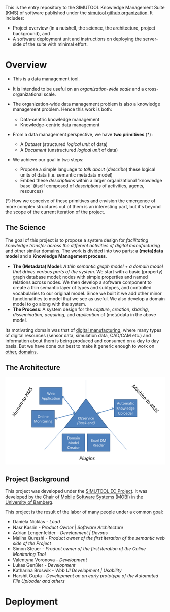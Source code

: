 This is the entry repository to the SIMUTOOL Knowledge Management Suite (KMS) of software published under the [simutool github organization](https://github.com/simutool). It includes:
- Project overview (in a nutshell, the science, the architecture, project background), and
- A software deployment unit and instructions on deploying the server-side of the suite with minimal effort.

# Overview

- This is a data management tool. 
- It is intended to be useful on an *organization-wide scale* and a cross-organizational scale.
- The organization-wide data management problem is also a knowledge management problem. Hence this work is both:
    -  Data-centric knowledge management
    -  Knowledge-centric data management
- From a data management perspective, we have **two primitives** (*) :
    - A *Dataset* (structured *logical unit* of data)
    - A *Document* (unstructured *logical unit* of data)

- We achieve our goal in two steps:
    -  Propose a simple language to *talk about* (*describe*) these logical units of data (i.e. semantic metadata model)
    -  Embed these *descriptions* within a larger organizational 'knowledge base' (itself composed of *descriptions* of activities, agents, resources)

(*) How we conceive of these primitives and envision the emergence of more complex structures out of them is an interesting part, but it's beyond the scope of the current iteration of the project.

## The Science

The goal of this project is to propose a system design for *facilitating knowledge transfer across the different activities of digital manufacturing* and other similar domains. The work is divided into two parts: a  **(meta)data model** and a **Knowledge Management process**.

*  **The (Metadata) Model**: *A thin semantic graph model + a domain model that drives various parts of the system*. We start with a basic (property) graph database model; nodes with simple properties and named relations across nodes. We then develop a software component to create a thin semantic layer of types and subtypes, and controlled vocabularies to our original model. Since we built it we add other minor functionalities to model that we see as useful. We also develop a domain model to go along with the system.
*  **The Process**: A system design for the *capture*, *creation*, *sharing*, *dissemination*, *acquiring*, and *application* of (meta)data in the above model.

Its motivating domain was that of [digital manufacturing](https://cordis.europa.eu/project/rcn/198371), where many types of digital resources (sensor data, simulation data, CAD/CAM etc.) and information about them is being produced and consumed on a day to day basis. But we have done our best to make it generic enough to work on [other](https://www.uni-bamberg.de/en/mobi/research/futureiot/), [domains](https://www.uni-bamberg.de/mobi/forschung/living-lab-bamberg/informationen-zur-datenerhebung/).

## The Architecture

![Conmponents](components.png)

## Project Background

This project was developed under the [SIMUTOOL EC Project](https://cordis.europa.eu/project/rcn/198371). It was developed by the [Chair of Mobile Software Systems (MOBI)](https://www.uni-bamberg.de/en/mobi/) in the [University of Bamberg](https://www.uni-bamberg.de). 

This project is the result of the labor of many people under a common goal:

* Daniela Nicklas - *Lead*
* Nasr Kasrin - *Product Owner | Software Architecture*
* Adrian Lengenfelder - *Development | Devops*
* Maliha Qureshi - *Product owner of the first iteration of the semantic web side of the Project*
* Simon Steuer - *Product owner of the first iteration of the Online Monitoring Tool*
* Valentyna Voronova - *Development*
* Lukas Genßler - *Development*
* Katharina Broswik - *Web UI Development | Usability*
* Harshit Gupta - *Development on an early prototype of the Automated File Uploader and others*


# Deployment
